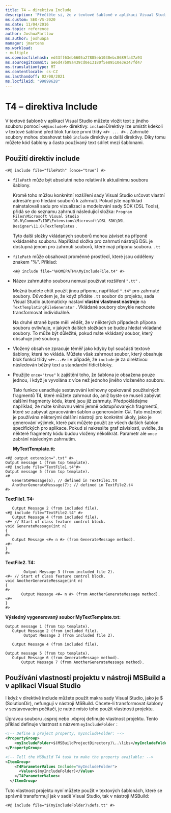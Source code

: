 ```yaml
---
title: T4 – direktiva Include
description: 'Přečtěte si, že v textové šabloně v aplikaci Visual Studio můžete zahrnout text z jiného souboru pomocí @include direktivy < # # >.'
ms.custom: SEO-VS-2020
ms.date: 11/04/2016
ms.topic: reference
author: JoshuaPartlow
ms.author: joshuapa
manager: jmartens
ms.workload:
- multiple
ms.openlocfilehash: ed43ff63eb6605a27885eb1030ebc8689fa37a93
ms.sourcegitcommit: ae6d47b09a439cd0e13180f5e89510e3e347fd47
ms.translationtype: MT
ms.contentlocale: cs-CZ
ms.lasthandoff: 02/08/2021
ms.locfileid: "99899628"
---
```

# <a name="t4-include-directive"></a>T4 – direktiva Include

V textové šabloně v aplikaci Visual Studio můžete vložit text z jiného souboru pomocí `<#@include#>` direktivy. `include`Direktivy lze umístit kdekoli v textové šabloně před blok funkce první třídy `<#+ ... #>` . Zahrnuté soubory mohou obsahovat také `include` direktivy a další direktivy. Díky tomu můžete kód šablony a často používaný text sdílet mezi šablonami.

## <a name="using-include-directives"></a>Použití direktiv include

```
<#@ include file="filePath" [once="true"] #>
```

- `filePath` může být absolutní nebo relativní k aktuálnímu souboru šablony.

   Kromě toho můžou konkrétní rozšíření sady Visual Studio určovat vlastní adresáře pro hledání souborů k zahrnutí. Pokud jste například nainstalovali sadu pro vizualizaci a modelování sady SDK (DSL Tools), přidá se do seznamu zahrnutí následující složka: `Program Files\Microsoft Visual Studio 10.0\Common7\IDE\Extensions\Microsoft\DSL SDK\DSL Designer\11.0\TextTemplates` .

   Tyto další složky vkládaných souborů mohou záviset na příponě vkládaného souboru. Například složka pro zahrnutí nástrojů DSL je dostupná jenom pro zahrnutí souborů, které mají příponu souboru. `.tt`

- `filePath` může obsahovat proměnné prostředí, které jsou odděleny znakem "%". Příklad:

  ```
  <#@ include file="%HOMEPATH%\MyIncludeFile.t4" #>
  ```

- Název zahrnutého souboru nemusí používat rozšíření `".tt"` .

   Možná budete chtít použít jinou příponu, například `".t4"` pro zahrnuté soubory. Důvodem je, že když přidáte `.tt` soubor do projektu, sada Visual Studio automaticky nastaví **vlastní vlastnost nástroje** na `TextTemplatingFileGenerator` . Vkládané soubory obvykle nechcete transformovat individuálně.

   Na druhé straně byste měli vědět, že v některých případech přípona souboru ovlivňuje, v jakých dalších složkách se budou hledat vkládané soubory. To může být důležité, pokud máte vkládaný soubor, který obsahuje jiné soubory.

- Vložený obsah se zpracuje téměř jako kdyby byl součástí textové šablony, která ho vkládá. Můžete však zahrnout soubor, který obsahuje blok funkcí třídy `<#+...#>` i v případě, že `include` je za direktivou následován běžný text a standardní řídicí bloky.

- Použijte `once="true"` k zajištění toho, že šablona je obsažena pouze jednou, i když je vyvolána z více než jednoho jiného vloženého souboru.

   Tato funkce usnadňuje sestavování knihovny opakovaně použitelných fragmentů T4, které můžete zahrnout do, aniž byste se museli zabývat dalšími fragmenty kódu, které jsou již zahrnuty.  Předpokládejme například, že máte knihovnu velmi jemně odstupňovaných fragmentů, které se zabývat zpracováním šablon a generováním C#.  Tato možnost je používána některými dalšími nástroji pro konkrétní úkoly, jako je generování výjimek, které pak můžete použít ze všech dalších šablon specifických pro aplikace. Pokud si nakreslíte graf závislostí, uvidíte, že některé fragmenty kódu budou vloženy několikrát. Parametr ale `once` zabrání následným zahrnutím.

  **MyTextTemplate.tt:**

```
<#@ output extension=".txt" #>
Output message 1 (from top template).
<#@ include file="TextFile1.t4"#>
Output message 5 (from top template).
<#
   GenerateMessage(6); // defined in TextFile1.t4
   AnotherGenerateMessage(7); // defined in TextFile2.t4
#>
```

 **TextFile1. T4:**

```
   Output Message 2 (from included file).
<#@ include file="TextFile2.t4" #>
   Output Message 4 (from included file).
<#+ // Start of class feature control block.
void GenerateMessage(int n)
{
#>
   Output Message <#= n #> (from GenerateMessage method).
<#+
}
#>
```

 **TextFile2. T4:**

```
        Output Message 3 (from included file 2).
<#+ // Start of class feature control block.
void AnotherGenerateMessage(int n)
{
#>
       Output Message <#= n #> (from AnotherGenerateMessage method).
<#+
}
#>
```

 **Výsledný vygenerovaný soubor MyTextTemplate.txt:**

```
Output message 1 (from top template).
   Output Message 2 (from included file).
        Output Message 3 (from included file 2).

   Output Message 4 (from included file).

Output message 5 (from top template).
   Output Message 6 (from GenerateMessage method).
       Output Message 7 (from AnotherGenerateMessage method).
```

## <a name="using-project-properties-in-msbuild-and-visual-studio"></a><a name="msbuild"></a> Používání vlastností projektu v nástroji MSBuild a v aplikaci Visual Studio
 I když v direktivě include můžete použít makra sady Visual Studio, jako je $ (SolutionDir), nefungují v nástroji MSBuild. Chcete-li transformovat šablony v sestavovacím počítači, je nutné místo toho použít vlastnosti projektu.

 Úpravou souboru .csproj nebo .vbproj definujte vlastnost projektu. Tento příklad definuje vlastnost s názvem `myIncludeFolder` :

```xml
<!-- Define a project property, myIncludeFolder: -->
<PropertyGroup>
    <myIncludeFolder>$(MSBuildProjectDirectory)\..\libs</myIncludeFolder>
</PropertyGroup>

<!-- Tell the MSBuild T4 task to make the property available: -->
<ItemGroup>
    <T4ParameterValues Include="myIncludeFolder">
      <Value>$(myIncludeFolder)</Value>
    </T4ParameterValues>
  </ItemGroup>
```

 Tuto vlastnost projektu nyní můžete použít v textových šablonách, které se správně transformují jak v sadě Visual Studio, tak v nástroji MSBuild:

```
<#@ include file="$(myIncludeFolder)\defs.tt" #>
```
